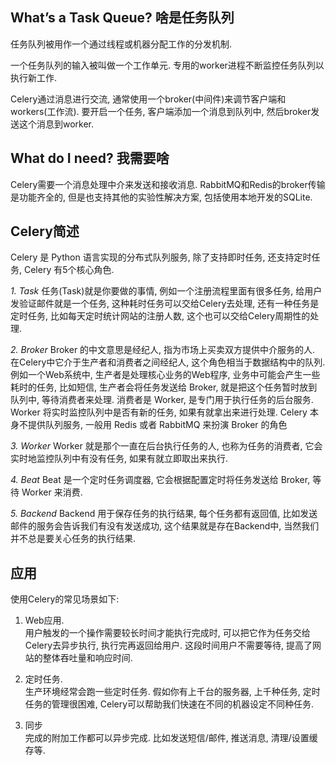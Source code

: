 ## What’s a Task Queue? 啥是任务队列

任务队列被用作一个通过线程或机器分配工作的分发机制.

一个任务队列的输入被叫做一个工作单元. 专用的worker进程不断监控任务队列以执行新工作.

Celery通过消息进行交流, 通常使用一个broker(中间件)来调节客户端和workers(工作流). 要开启一个任务, 客户端添加一个消息到队列中, 然后broker发送这个消息到worker.

## What do I need? 我需要啥

Celery需要一个消息处理中介来发送和接收消息. RabbitMQ和Redis的broker传输是功能齐全的, 但是也支持其他的实验性解决方案, 包括使用本地开发的SQLite.

## Celery简述

Celery 是 Python 语言实现的分布式队列服务, 除了支持即时任务, 还支持定时任务, Celery 有5个核心角色.  

*1. Task*
任务(Task)就是你要做的事情, 例如一个注册流程里面有很多任务, 给用户发验证邮件就是一个任务, 这种耗时任务可以交给Celery去处理, 还有一种任务是定时任务, 比如每天定时统计网站的注册人数, 这个也可以交给Celery周期性的处理.  

*2. Broker*
Broker 的中文意思是经纪人, 指为市场上买卖双方提供中介服务的人. 在Celery中它介于生产者和消费者之间经纪人, 这个角色相当于数据结构中的队列. 例如一个Web系统中, 生产者是处理核心业务的Web程序, 业务中可能会产生一些耗时的任务, 比如短信, 生产者会将任务发送给 Broker, 就是把这个任务暂时放到队列中, 等待消费者来处理.  消费者是 Worker, 是专门用于执行任务的后台服务. Worker 将实时监控队列中是否有新的任务, 如果有就拿出来进行处理. Celery 本身不提供队列服务, 一般用 Redis 或者 RabbitMQ 来扮演 Broker 的角色

*3. Worker*
Worker 就是那个一直在后台执行任务的人, 也称为任务的消费者, 它会实时地监控队列中有没有任务, 如果有就立即取出来执行.

*4. Beat*
Beat 是一个定时任务调度器, 它会根据配置定时将任务发送给 Broker, 等待 Worker 来消费.

*5. Backend*
Backend 用于保存任务的执行结果, 每个任务都有返回值, 比如发送邮件的服务会告诉我们有没有发送成功, 这个结果就是存在Backend中, 当然我们并不总是要关心任务的执行结果.

## 应用

使用Celery的常见场景如下:  

1. Web应用.  
用户触发的一个操作需要较长时间才能执行完成时, 可以把它作为任务交给Celery去异步执行, 执行完再返回给用户.  这段时间用户不需要等待, 提高了网站的整体吞吐量和响应时间.  

2. 定时任务.  
生产环境经常会跑一些定时任务. 假如你有上千台的服务器, 上千种任务, 定时任务的管理很困难, Celery可以帮助我们快速在不同的机器设定不同种任务.  

3. 同步  
完成的附加工作都可以异步完成. 比如发送短信/邮件, 推送消息, 清理/设置缓存等.  
